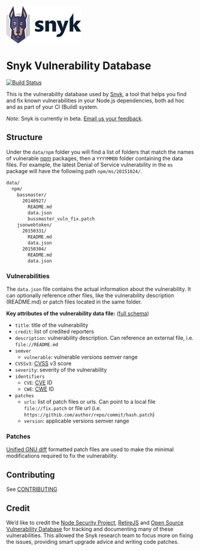 [![logo](misc/snyk-logo-incl-word.png)](https://snyk.io)

Snyk Vulnerability Database
===========================
[![Build Status](https://travis-ci.com/Snyk/advisories-internal.svg?token=ecXZUyxqMpsYRwvJtgpm&branch=develop)](https://travis-ci.com/Snyk/advisories-internal)

This is the vulnerability database used by [Snyk](https://github.com/Snyk/snyk), a tool that helps you find and fix known vulnerabilities in your Node.js dependencies, both ad hoc and as part of your CI (Build) system.

*Note:* Snyk is currently in beta. [Email us your feedback](mailto:support@snyk.io).

## Structure
Under the `data/npm` folder you will find a list of folders that match the names of vulnerable [npm](https://npmjs.com) packages, then a `YYYYMMDD` folder containing the data files.
For example, the latest Denial of Service vulnerability in the `ms` package will have the following path `npm/ms/20151024/`.
```
data/
  npm/
    bassmaster/
      20140927/
        README.md
        data.json
        bussmaster_vuln_fix.patch
    jsonwebtoken/
      20150331/
        README.md
        data.json
      20150304/
        README.md
        data.json
```

### Vulnerabilities
The `data.json` file contains the actual information about the vulnerability. It can optionally reference other files, like the vulnerability description (README.md) or patch files located in the same folder.

**Key attributes of the vulnerability data file:** ([full schema](test/fixtures/schema/vulnerability-data-schema.json))
* `title`: title of the vulnerability
* `credit`: list of credited reporters
* `description`: vulnerability description. Can reference an external file, i.e. `file://README.md`
* `semver`
  * `vulnerable`: vulnerable versions semver range
* `CVSSv3`: [CVSS](https://www.first.org/cvss/user-guide) v3 score
* `severity`: severity of the vulnerability
* `identifiers`
  * `CVE`: [CVE](https://cve.mitre.org/) ID
  * `CWE`: [CWE](https://cwe.mitre.org/) ID
* `patches`
  * `urls`: list of patch files or urls. Can point to a local file `file://fix.patch` or file url (i.e. `https://githib.com/author/repo/commit/hash.patch`)
  * `version`: applicable versions semver range


### Patches
[Unified GNU diff](https://en.wikipedia.org/wiki/Diff_utility#Unified_format) formatted patch files are used to make the minimal modifications required to fix the vulnerability.

## Contributing
See [CONTRIBUTING](CONTRIBUTING.md)

## Credit
We’d like to credit the [Node Security Project](https://nodesecurity.io/), [RetireJS](https://retirejs.github.io/retire.js/) and [Open Source Vulnerability Database](http://osvdb.org/) for tracking and documenting many of these vulnerabilities. This allowed the Snyk research team to focus more on fixing the issues, providing smart upgrade advice and writing code patches.

